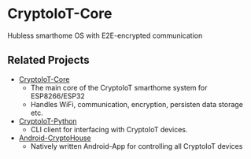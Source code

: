 # CryptoIoT-Core
Hubless smarthome OS with E2E-encrypted communication

## Related Projects

* [CryptoIoT-Core](https://github.com/wladimir-computin/CryptoIoT-Core.git)
	- The main core of the CryptoIoT smarthome system for ESP8266/ESP32
	- Handles WiFi, communication, encryption, persisten data storage etc.
* [CryptoIoT-Python](https://github.com/wladimir-computin/CryptoIoT-Python.git)
	- CLI client for interfacing with CryptoIoT devices.
* [Android-CryptoHouse](https://github.com/wladimir-computin/Android-CryptoHouse.git)
	- Natively written Android-App for controlling all CryptoIoT devices

